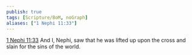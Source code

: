 ```yaml
---
publish: true
tags: [Scripture/BoM, noGraph]
aliases: ["1 Nephi 11:33"]
---
```

[1 Nephi 11:33](https://churchofjesuschrist.org/study/scriptures/bofm/1-ne/11?lang=eng&id=p33#p33) And I, Nephi, saw that he was lifted up upon the cross and slain for the sins of the world.

